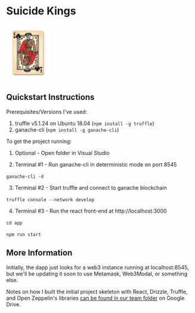 # Suicide Kings
![Suicide Kings Logo](/app/src/logo.png)

## Quickstart Instructions ##
Prerequisites/Versions I've used:

1. truffle v5.1.24 on Ubuntu 18.04 (`npm install -g truffle`)
2. ganache-cli (`npm install -g ganache-cli`)

To get the project running:

1. Optional - Open folder in Visual Studio

2. Terminal #1 - Run ganache-cli in deterministic mode on port 8545

`ganache-cli -d`

3. Terminal #2 - Start truffle and connect to ganache blockchain

`truffle console --network develop`

4. Terminal #3 - Run the react front-end at http://localhost:3000

`cd app`

`npm run start`

## More Information ##
Initially, the dapp just looks for a web3 instance running at localhost:8545, but we'll be updating it soon to use Metamask, Web3Modal, or something else.

Notes on how I built the initial project skeleton with React, Drizzle, Truffle, and Open Zeppelin's libraries [can be found in our team folder](https://docs.google.com/document/d/1I7B9iST4kpjjlLcyr6ArD9XWojdH8XJXWWMRTyZ4SWQ/edit) on Google Drive.
